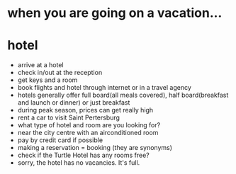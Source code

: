# when you are going on a vacation...

# hotel
- arrive at a hotel
- check in/out at the reception
- get keys and a room
- book flights and hotel through internet or in a travel agency
- hotels generally offer full board(all meals covered), half board(breakfast and launch or dinner) or just breakfast
- during peak season, prices can get really high
- rent a car to visit Saint Pertersburg
- what type of hotel and room are you looking for?
- near the city centre with an airconditioned room
- pay by credit card if possible
- making a reservation = booking (they are synonyms)
- check if the Turtle Hotel has any rooms free?
- sorry, the hotel has no vacancies. It's full.